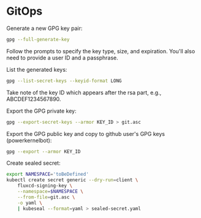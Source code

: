# GitOps

Generate a new GPG key pair:

```bash
gpg --full-generate-key
```

Follow the prompts to specify the key type, size, and expiration. You'll also need to provide a user ID and a passphrase.

List the generated keys:

```bash
gpg --list-secret-keys --keyid-format LONG
```

Take note of the key ID which appears after the rsa part, e.g., ABCDEF1234567890.

Export the GPG private key:

```bash
gpg --export-secret-keys --armor KEY_ID > git.asc
```

Export the GPG public key and copy to github user's GPG keys (powerkernelbot):

```bash
gpg --export --armor KEY_ID
```

Create sealed secret:

```bash
export NAMESPACE='toBeDefined'
kubectl create secret generic --dry-run=client \
    fluxcd-signing-key \
    --namespace=$NAMESPACE \
    --from-file=git.asc \
    -o yaml \
    | kubeseal --format=yaml > sealed-secret.yaml
```
